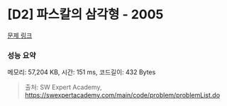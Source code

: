 # [D2] 파스칼의 삼각형 - 2005 

[문제 링크](https://swexpertacademy.com/main/code/problem/problemDetail.do?contestProbId=AV5P0-h6Ak4DFAUq) 

### 성능 요약

메모리: 57,204 KB, 시간: 151 ms, 코드길이: 432 Bytes



> 출처: SW Expert Academy, https://swexpertacademy.com/main/code/problem/problemList.do